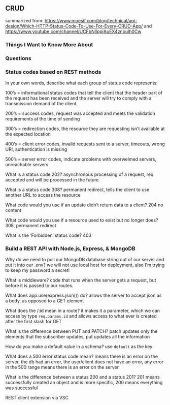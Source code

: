 ## CRUD
summarized from: https://www.moesif.com/blog/technical/api-design/Which-HTTP-Status-Code-To-Use-For-Every-CRUD-App/ and https://www.youtube.com/channel/UCFbNIlppjAuEX4znoulh0Cw


### Things I Want to Know More About


### Questions

### Status codes based on REST methods

In your own words, describe what each group of status code represents:

100’s = informational status codes that tell the client that the header part of the request has been received and the server will try to comply with a transmission demand of the client. 

200’s = success codes, request was accepted and meets the validation requirements at the time of sending

300’s = redirection codes, the resource they are requesting isn't available at the expected location

400’s = client error codes, invalid requests sent to a server, timeouts, wrong URI, authentication is missing

500’s = server error codes, indicate problems with overwelmed servers, unreachable servers

What is a status code 202?
asynchronous processing of a request, req accepted and will be processed in the future

What is a status code 308?
permanent redirect, tells the client to use another URL to access the resource

What code would you use if an update didn’t return data to a client?
204 no content

What code would you use if a resource used to exist but no longer does?
308, permanent redirect

What is the ‘Forbidden’ status code?
403

### Build a REST API with Node.js, Express, & MongoDB

Why do we need to pull our MongoDB database string out of our server and put it into our .env?
we will not use local host for deployment, also I'm trying to keep my password a secret!

What is middleware?
code that runs when the server gets a request, but before it is passed to our routes. 

What does app.use(express.json()) do?
allows the server to accept json as a body, as opposed to a GET element

What does the /:id mean in a route?
it makes it a parameter, which we can access by type `req.params.id` and allows access to what ever is created after the first slash for GET

What is the difference between PUT and PATCH?
patch updates only the elements that the subscriber updates, put updates all the information 

How do you make a default value in a schema?
use `default` as the key

What does a 500 error status code mean?
means there is an error on the server, the db had an error, the user/client does not have an error, any error in the 500 range means there is an error on the server.

What is the difference between a status 200 and a status 201?
201 means successfully created an object and is more specific, 200 means everything was successful

REST client extension via VSC